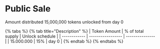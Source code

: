 # Public Sale

Amount distributed 15,000,000 tokens unlocked from day 0

{% tabs %}
{% tab title="Description" %}
| Token Amount | % of total supply | Unlock schedule |
| ------------ | ----------------- | --------------- |
| 15.000.000   | 15%               | day 0           |
{% endtab %}
{% endtabs %}
